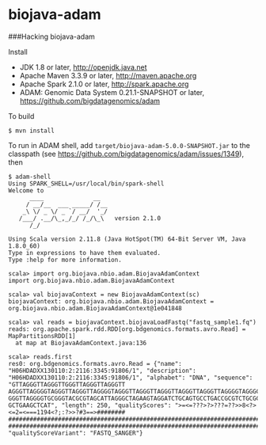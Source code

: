 # biojava-adam

###Hacking biojava-adam

Install

 * JDK 1.8 or later, http://openjdk.java.net
 * Apache Maven 3.3.9 or later, http://maven.apache.org
 * Apache Spark 2.1.0 or later, http://spark.apache.org
 * ADAM: Genomic Data System 0.21.1-SNAPSHOT or later, https://github.com/bigdatagenomics/adam


To build

    $ mvn install


To run in ADAM shell, add `target/biojava-adam-5.0.0-SNAPSHOT.jar` to the classpath (see https://github.com/bigdatagenomics/adam/issues/1349), then

```
$ adam-shell
Using SPARK_SHELL=/usr/local/bin/spark-shell
Welcome to
      ____              __
     / __/__  ___ _____/ /__
    _\ \/ _ \/ _ `/ __/  '_/
   /___/ .__/\_,_/_/ /_/\_\   version 2.1.0
      /_/

Using Scala version 2.11.8 (Java HotSpot(TM) 64-Bit Server VM, Java 1.8.0_60)
Type in expressions to have them evaluated.
Type :help for more information.

scala> import org.biojava.nbio.adam.BiojavaAdamContext
import org.biojava.nbio.adam.BiojavaAdamContext

scala> val biojavaContext = new BiojavaAdamContext(sc)
biojavaContext: org.biojava.nbio.adam.BiojavaAdamContext = org.biojava.nbio.adam.BiojavaAdamContext@1e041848

scala> val reads = biojavaContext.biojavaLoadFastq("fastq_sample1.fq")
reads: org.apache.spark.rdd.RDD[org.bdgenomics.formats.avro.Read] = MapPartitionsRDD[1]
  at map at BiojavaAdamContext.java:136

scala> reads.first
res0: org.bdgenomics.formats.avro.Read = {"name": "H06HDADXX130110:2:2116:3345:91806/1", "description":
"H06HDADXX130110:2:2116:3345:91806/1", "alphabet": "DNA", "sequence": "GTTAGGGTTAGGGTTGGGTTAGGGTTAGGGTT
AGGGTTAGGGGTAGGGTTAGGGTTAGGGGTAGGGTTAGGGTTAGGGTTAGGGTTAGGGTTAGGGGTAGGGCTAGGGTTAAGGGTAGGGTTAGCGAAAGGGCTG
GGGTTAGGGGTGCGGGTACGCGTAGCATTAGGGCTAGAAGTAGGATCTGCAGTGCCTGACCGCGTCTGCGCGGCGACTGCCCAAAGCCTGGGGCCGACTCCAG
GCTGAAGCTCAT", "length": 250, "qualityScores": ">=<=???>?>???=??>>8<?><=2=<===1194<?;:?>>?#3==>########
#######################################################################################################
############################################################################################",
"qualityScoreVariant": "FASTQ_SANGER"}
```

